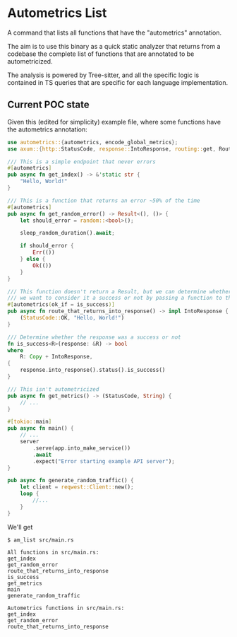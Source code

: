 # Autometrics List

A command that lists all functions that have the "autometrics" annotation.

The aim is to use this binary as a quick static analyzer that returns from a
codebase the complete list of functions that are annotated to be
autometricized.

The analysis is powered by Tree-sitter, and all the specific logic is contained
in TS queries that are specific for each language implementation.

## Current POC state

Given this (edited for simplicity) example file, where some functions
have the autometrics annotation:

```rust
use autometrics::{autometrics, encode_global_metrics};
use axum::{http::StatusCode, response::IntoResponse, routing::get, Router};

/// This is a simple endpoint that never errors
#[autometrics]
pub async fn get_index() -> &'static str {
    "Hello, World!"
}

/// This is a function that returns an error ~50% of the time
#[autometrics]
pub async fn get_random_error() -> Result<(), ()> {
    let should_error = random::<bool>();

    sleep_random_duration().await;

    if should_error {
        Err(())
    } else {
        Ok(())
    }
}

/// This function doesn't return a Result, but we can determine whether
/// we want to consider it a success or not by passing a function to the `ok_if` parameter.
#[autometrics(ok_if = is_success)]
pub async fn route_that_returns_into_response() -> impl IntoResponse {
    (StatusCode::OK, "Hello, World!")
}

/// Determine whether the response was a success or not
fn is_success<R>(response: &R) -> bool
where
    R: Copy + IntoResponse,
{
    response.into_response().status().is_success()
}

/// This isn't autometricized
pub async fn get_metrics() -> (StatusCode, String) {
    // ...
}

#[tokio::main]
pub async fn main() {
    // ...
    server
        .serve(app.into_make_service())
        .await
        .expect("Error starting example API server");
}

pub async fn generate_random_traffic() {
    let client = reqwest::Client::new();
    loop {
        //...
    }
}
```

We'll get

```console
$ am_list src/main.rs

All functions in src/main.rs:
get_index
get_random_error
route_that_returns_into_response
is_success
get_metrics
main
generate_random_traffic

Autometrics functions in src/main.rs:
get_index
get_random_error
route_that_returns_into_response
```
